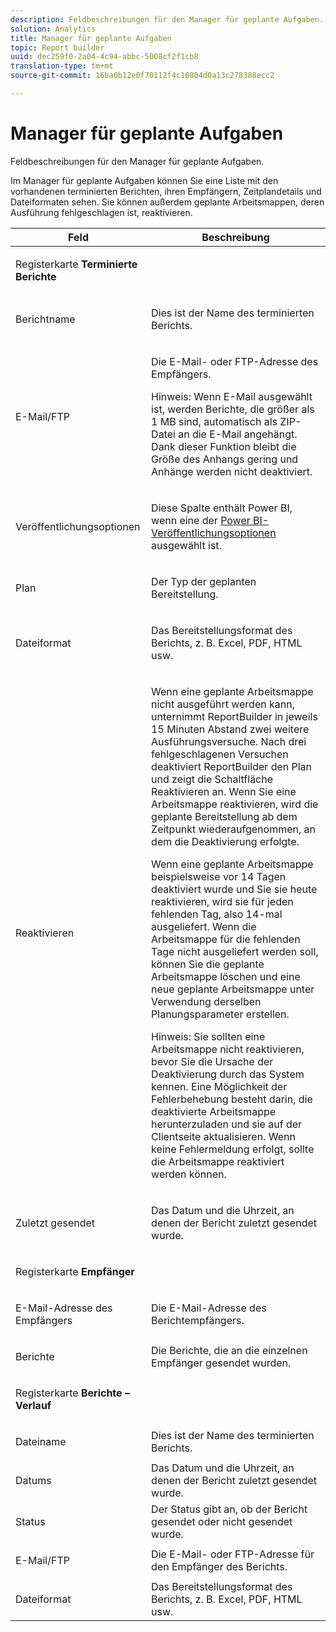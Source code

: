 ```yaml
---
description: Feldbeschreibungen für den Manager für geplante Aufgaben.
solution: Analytics
title: Manager für geplante Aufgaben
topic: Report builder
uuid: dec259f0-2a04-4c94-abbc-5008cf2f1cb8
translation-type: tm+mt
source-git-commit: 16ba0b12e0f70112f4c10804d0a13c278388ecc2

---
```



# Manager für geplante Aufgaben

Feldbeschreibungen für den Manager für geplante Aufgaben.

Im Manager für geplante Aufgaben können Sie eine Liste mit den vorhandenen terminierten Berichten, ihren Empfängern, Zeitplandetails und Dateiformaten sehen. Sie können außerdem geplante Arbeitsmappen, deren Ausführung fehlgeschlagen ist, reaktivieren.

<table id="table_21B07A0B5F1D4435A4E882E45A7A6B6E"> 
 <thead> 
  <tr> 
   <th colname="col1" class="entry"> Feld </th> 
   <th colname="col2" class="entry"> Beschreibung </th> 
  </tr> 
 </thead>
 <tbody> 
  <tr> 
   <td colname="col1"> <p>Registerkarte <b>Terminierte Berichte </b> </p> </td> 
   <td colname="col2"> </td> 
  </tr> 
  <tr> 
   <td colname="col1"> <p>Berichtname </p> </td> 
   <td colname="col2"> <p>Dies ist der Name des terminierten Berichts. </p> </td> 
  </tr> 
  <tr> 
   <td colname="col1"> <p> E-Mail/FTP </p> </td> 
   <td colname="col2"> <p>Die E-Mail- oder FTP-Adresse des Empfängers. </p> <p>Hinweis: Wenn E-Mail ausgewählt ist, werden Berichte, die größer als 1 MB sind, automatisch als ZIP-Datei an die E-Mail angehängt. Dank dieser Funktion bleibt die Größe des Anhangs gering und Anhänge werden nicht deaktiviert. </p> </td> 
  </tr> 
  <tr> 
   <td colname="col1"> <p>Veröffentlichungsoptionen </p> </td> 
   <td colname="col2"> <p>Diese Spalte enthält Power BI, wenn eine der <a href="/help/analyze/report-builder/c-publish-power-bi/integration-power-bi.md"  > Power BI-Veröffentlichungsoptionen</a> ausgewählt ist. </p> </td> 
  </tr> 
  <tr> 
   <td colname="col1"> <p>Plan </p> </td> 
   <td colname="col2"> <p>Der Typ der geplanten Bereitstellung. </p> </td> 
  </tr> 
  <tr> 
   <td colname="col1"> <p> Dateiformat </p> </td> 
   <td colname="col2"> <p> Das Bereitstellungsformat des Berichts, z. B. Excel, PDF, HTML usw. </p> </td> 
  </tr> 
  <tr> 
   <td colname="col1"> <p>Reaktivieren </p> </td> 
   <td colname="col2"> <p>Wenn eine geplante Arbeitsmappe nicht ausgeführt werden kann, unternimmt ReportBuilder in jeweils 15 Minuten Abstand zwei weitere Ausführungsversuche. Nach drei fehlgeschlagenen Versuchen deaktiviert ReportBuilder den Plan und zeigt die Schaltfläche <span class="wintitle">Reaktivieren</span> an. Wenn Sie eine Arbeitsmappe reaktivieren, wird die geplante Bereitstellung ab dem Zeitpunkt wiederaufgenommen, an dem die Deaktivierung erfolgte. </p> <p>Wenn eine geplante Arbeitsmappe beispielsweise vor 14 Tagen deaktiviert wurde und Sie sie heute reaktivieren, wird sie für jeden fehlenden Tag, also 14-mal ausgeliefert. Wenn die Arbeitsmappe für die fehlenden Tage nicht ausgeliefert werden soll, können Sie die geplante Arbeitsmappe löschen und eine neue geplante Arbeitsmappe unter Verwendung derselben Planungsparameter erstellen. </p> <p> <p>Hinweis: Sie sollten eine Arbeitsmappe nicht reaktivieren, bevor Sie die Ursache der Deaktivierung durch das System kennen. Eine Möglichkeit der Fehlerbehebung besteht darin, die deaktivierte Arbeitsmappe herunterzuladen und sie auf der Clientseite aktualisieren. Wenn keine Fehlermeldung erfolgt, sollte die Arbeitsmappe reaktiviert werden können. </p> </p> </td> 
  </tr> 
  <tr> 
   <td colname="col1"> <p>Zuletzt gesendet </p> </td> 
   <td colname="col2"> <p>Das Datum und die Uhrzeit, an denen der Bericht zuletzt gesendet wurde. </p> </td> 
  </tr> 
  <tr> 
   <td colname="col1"> <p>Registerkarte <b>Empfänger </b> </p> </td> 
   <td colname="col2"> </td> 
  </tr> 
  <tr> 
   <td colname="col1"> <p>E-Mail-Adresse des Empfängers </p> </td> 
   <td colname="col2"> Die E-Mail-Adresse des Berichtempfängers. </td> 
  </tr> 
  <tr> 
   <td colname="col1"> <p>Berichte </p> </td> 
   <td colname="col2"> Die Berichte, die an die einzelnen Empfänger gesendet wurden. </td> 
  </tr> 
  <tr> 
   <td colname="col1"> <p>Registerkarte <b>Berichte – Verlauf</b> </p> </td> 
   <td colname="col2"> </td> 
  </tr> 
  <tr> 
   <td colname="col1"> <p>Dateiname </p> </td> 
   <td colname="col2"> Dies ist der Name des terminierten Berichts. </td> 
  </tr> 
  <tr> 
   <td colname="col1"> <p>Datums </p> </td> 
   <td colname="col2"> Das Datum und die Uhrzeit, an denen der Bericht zuletzt gesendet wurde. </td> 
  </tr> 
  <tr> 
   <td colname="col1"> <p>Status </p> </td> 
   <td colname="col2"> Der Status gibt an, ob der Bericht gesendet oder nicht gesendet wurde. </td> 
  </tr> 
  <tr> 
   <td colname="col1"> <p>E-Mail/FTP </p> </td> 
   <td colname="col2"> Die E-Mail- oder FTP-Adresse für den Empfänger des Berichts. </td> 
  </tr> 
  <tr> 
   <td colname="col1"> <p>Dateiformat </p> </td> 
   <td colname="col2"> Das Bereitstellungsformat des Berichts, z. B. Excel, PDF, HTML usw. </td> 
  </tr> 
 </tbody> 
</table>
